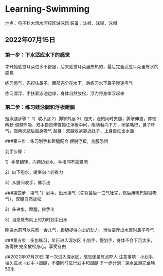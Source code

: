 # Learning-Swimming
地点：电子科大清水河校区游泳馆
装备：泳裤、泳镜、泳帽
## 2022年07月15日

### 第一步：下水适应水下的感觉
才开始感觉耳朵进水不舒服，后来感觉耳朵里热热的，最后完全适应耳朵里有水的感觉

练习憋气，先捏住鼻子，面部完全在水下，后练习水下鼻子慢速呼气

练习漂浮，手扶着泳池边缘，身体自然放松，浮力将身体浮起来

### 第二步：练习蛙泳腿和浮板蹬腿
蛙泳腿步骤：
1）收小腿
2）脚掌外展
3）蹬夹，蹬的同时夹腿，脚掌伸直，停顿两秒
调整呼吸，双手自然伸直抓住浮板中间，眼睛看向下方，闭紧嘴巴，鼻子呼气，蹬两次腿后起身吸气
起身：双腿收紧靠近肚子，上身自动出水面

###第三步：练习划手和蹬腿配合
摆脱浮板，克服恐惧

划手步骤：

1）手掌翻转，向两边划水，手指间不需紧闭

2）向下抱水，提供向上的推力

3）从腰间收手，佛手出

###第四步：换气
1）划手，出水换气（先将最后一口气吐完，然后用嘴巴狠狠吸气），双腿自然放松

2）头进水，蹬腿，佛手出

3）当感觉有向上的力时划手出水

 刚进水前可以先憋一会儿气，蹬腿提供向上的动力，当快要浮出水面时鼻子呼气 

###第五步：多加练习，早日进入深水区
小划手，慢划手，身体不会下沉太多，游得快
完全放松身心，享受自由

##2022年07月20日
第一次进入深水区，感觉还是有点吓人
注意事项：小划手，埋头进水->划手->蹬腿，不要同时进行划手和蹬腿
下一步计划：深水区游完全场50米

